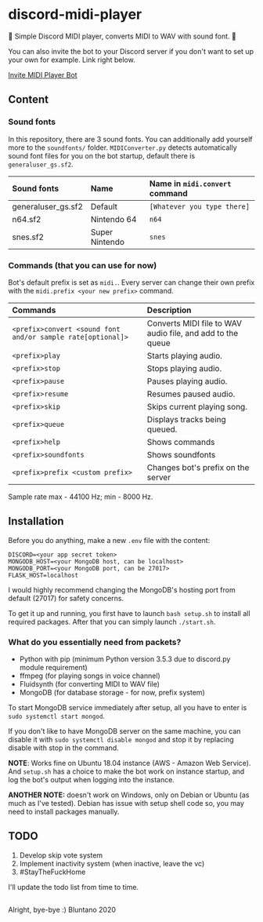 # discord-midi-player

 🎵 Simple Discord MIDI player, converts MIDI to WAV with sound font. 🎵
 
 You can also invite the bot to your Discord server if you don't want to set up your own for example. Link right below.
 
 [Invite MIDI Player Bot](http://bot.televiisor.site)

## Content

### Sound fonts

In this repository, there are 3 sound fonts. You can additionally add yourself more to the `soundfonts/` folder. `MIDIConverter.py` detects automatically sound font files for you on the bot startup, default there is `generaluser_gs.sf2`.

| Sound fonts         | Name            | Name in `midi.convert` command |
| :------------------ | :-------------- | :----------------------------- |
| generaluser_gs.sf2  | Default         | `[Whatever you type there]`    |
| n64.sf2             | Nintendo 64     | `n64`                          |
| snes.sf2            | Super Nintendo  | `snes`                         |

### Commands (that you can use for now)

Bot's default prefix is set as `midi.`. Every server can change their own prefix with the `midi.prefix <your new prefix>` command.

| Commands                                                        | Description                                                |
| :-------------------------------------------------------------- | :--------------------------------------------------------- |
| `<prefix>convert <sound font and/or sample rate[optional]>`     | Converts MIDI file to WAV audio file, and add to the queue |
| `<prefix>play`                                                  | Starts playing audio.                                      |
| `<prefix>stop`                                                  | Stops playing audio.                                       |
| `<prefix>pause`                                                 | Pauses playing audio.                                      |
| `<prefix>resume`                                                | Resumes paused audio.                                      |
| `<prefix>skip`                                                  | Skips current playing song.                                |
| `<prefix>queue`                                                 | Displays tracks being queued.                              |
| `<prefix>help`                                                  | Shows commands                                             |
| `<prefix>soundfonts`                                            | Shows soundfonts                                           |
| `<prefix>prefix <custom prefix>`                                | Changes bot's prefix on the server                         |

Sample rate max - 44100 Hz; min - 8000 Hz.

## Installation

Before you do anything, make a new `.env` file with the content:
```Object
DISCORD=<your app secret token>
MONGODB_HOST=<your MongoDB host, can be localhost>
MONGODB_PORT=<your MongoDB port, can be 27017>
FLASK_HOST=localhost
```

I would highly recommend changing the MongoDB's hosting port from default (27017) for safety concerns.

To get it up and running, you first have to launch `bash setup.sh` to install all required packages. After that you can simply launch `./start.sh`.

### What do you essentially need from packets?

-  Python with pip (minimum Python version 3.5.3 due to discord.py module requirement)
-  ffmpeg (for playing songs in voice channel)
-  Fluidsynth (for converting MIDI to WAV file)
-  MongoDB (for database storage - for now, prefix system)

To start MongoDB service immediately after setup, all you have to enter is `sudo systemctl start mongod`.

If you don't like to have MongoDB server on the same machine, you can disable it with `sudo systemctl disable mongod` and stop it by replacing disable with stop in the command.

**NOTE**: Works fine on Ubuntu 18.04 instance (AWS - Amazon Web Service). And `setup.sh` has a choice to make the bot work on instance startup, and log the bot's output when logging into the instance.

**ANOTHER NOTE:** doesn't work on Windows, only on Debian or Ubuntu (as much as I've tested). Debian has issue with setup shell code so, you may need to install packages manually.

## TODO

1.  Develop skip vote system
2.  Implement inactivity system (when inactive, leave the vc)
3.  #StayTheFuckHome

I'll update the todo list from time to time.

## 

Alright, bye-bye :) Bluntano 2020
